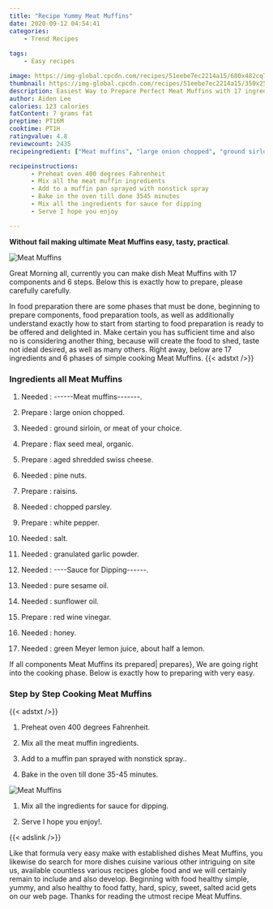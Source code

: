 ```yaml
---
title: "Recipe Yummy Meat Muffins"
date: 2020-09-12 04:54:41
categories:
    - Trend Recipes
    
tags:
    - Easy recipes

image: https://img-global.cpcdn.com/recipes/51eebe7ec2214a15/680x482cq70/meat-muffins-recipe-main-photo.jpg
thumbnail: https://img-global.cpcdn.com/recipes/51eebe7ec2214a15/350x250cq70/meat-muffins-recipe-main-photo.jpg
description: Easiest Way to Prepare Perfect Meat Muffins with 17 ingredients and 6 stages of easy cooking.
author: Aiden Lee
calories: 123 calories
fatContent: 7 grams fat
preptime: PT16M
cooktime: PT1H
ratingvalue: 4.8
reviewcount: 2435
recipeingredient: ["Meat muffins", "large onion chopped", "ground sirloin or meat of your choice", "flax seed meal organic", "aged shredded swiss cheese", "pine nuts", "raisins", "chopped parsley", "white pepper", "salt", "granulated garlic powder", "Sauce for Dipping", "pure sesame oil", "sunflower oil", "red wine vinegar", "honey", "green Meyer lemon juice about half a lemon"]

recipeinstructions: 
      - Preheat oven 400 degrees Fahrenheit 
      - Mix all the meat muffin ingredients 
      - Add to a muffin pan sprayed with nonstick spray 
      - Bake in the oven till done 3545 minutes 
      - Mix all the ingredients for sauce for dipping 
      - Serve I hope you enjoy

---
```




**Without fail making ultimate Meat Muffins easy, tasty, practical**. 


![Meat Muffins](https://img-global.cpcdn.com/recipes/51eebe7ec2214a15/680x482cq70/meat-muffins-recipe-main-photo.jpg "Meat Muffins")




Great Morning all, currently you can make dish Meat Muffins with 17 components and 6 steps. Below this is exactly how to prepare, please carefully carefully.

In food preparation there are some phases that must be done, beginning to prepare components, food preparation tools, as well as additionally understand exactly how to start from starting to food preparation is ready to be offered and delighted in. Make certain you has sufficient time and also no is considering another thing, because will create the food to shed, taste not ideal desired, as well as many others. Right away, below are 17 ingredients and 6 phases of simple cooking Meat Muffins.
{{< adstxt />}}

### Ingredients all Meat Muffins


1. Needed  : ------Meat muffins-------.

1. Prepare  : large onion chopped.

1. Needed  : ground sirloin, or meat of your choice.

1. Prepare  : flax seed meal, organic.

1. Prepare  : aged shredded swiss cheese.

1. Needed  : pine nuts.

1. Prepare  : raisins.

1. Needed  : chopped parsley.

1. Prepare  : white pepper.

1. Needed  : salt.

1. Needed  : granulated garlic powder.

1. Needed  : ----Sauce for Dipping------.

1. Needed  : pure sesame oil.

1. Needed  : sunflower oil.

1. Prepare  : red wine vinegar.

1. Needed  : honey.

1. Needed  : green Meyer lemon juice, about half a lemon.



If all components Meat Muffins its prepared| prepares}, We are going right into the cooking phase. Below is exactly how to preparing with very easy.

### Step by Step Cooking Meat Muffins

{{< adstxt />}}


1. Preheat oven 400 degrees Fahrenheit.



1. Mix all the meat muffin ingredients.



1. Add to a muffin pan sprayed with nonstick spray..



1. Bake in the oven till done 35-45 minutes.



![Meat Muffins](https://img-global.cpcdn.com/steps/709bb9c1ab804374/160x128cq70/meat-muffins-recipe-step-4-photo.jpg" "Meat Muffins")



1. Mix all the ingredients for sauce for dipping.



1. Serve I hope you enjoy!.





{{< adslink />}}

Like that formula very easy make with established dishes Meat Muffins, you likewise do search for more dishes cuisine various other intriguing on site us, available countless various recipes globe food and we will certainly remain to include and also develop. Beginning with food healthy simple, yummy, and also healthy to food fatty, hard, spicy, sweet, salted acid gets on our web page. Thanks for reading the utmost recipe Meat Muffins.
